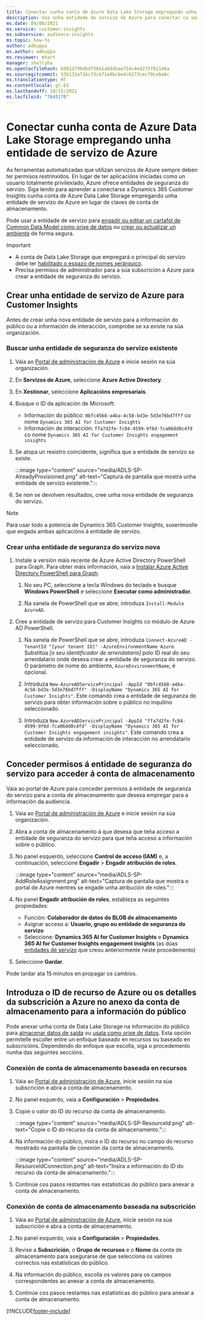 ```yaml
---
title: Conectar cunha conta de Azure Data Lake Storage empregando unha entidade de servizo
description: Use unha entidade de servizo de Azure para conectar co seu propio lago de datos.
ms.date: 09/08/2021
ms.service: customer-insights
ms.subservice: audience-insights
ms.topic: how-to
author: adkuppa
ms.author: adkuppa
ms.reviewer: mhart
manager: shellyha
ms.openlocfilehash: b901d799dbd73841a6ddbae754c4e4275f61146a
ms.sourcegitcommit: 53b133a716c73cb71e8bcbedc6273cec70ceba6c
ms.translationtype: HT
ms.contentlocale: gl-ES
ms.lasthandoff: 10/15/2021
ms.locfileid: "7645170"
---
```

# <a name="connect-to-an-azure-data-lake-storage-account-by-using-an-azure-service-principal"></a>Conectar cunha conta de Azure Data Lake Storage empregando unha entidade de servizo de Azure

As ferramentas automatizadas que utilizan servizos de Azure sempre deben ter permisos restrinxidos. En lugar de ter aplicacións iniciadas como un usuario totalmente privilexiado, Azure ofrece entidades de seguranza do servizo. Siga lendo para aprender a conectarse a Dynamics 365 Customer Insights cunha conta de Azure Data Lake Storage empregando unha entidade de servizo de Azure en lugar de claves de conta de almacenamento. 

Pode usar a entidade de servizo para [engadir ou editar un cartafol de Common Data Model como orixe de datos](connect-common-data-model.md) ou [crear ou actualizar un ambiente](create-environment.md) de forma segura.

> [!IMPORTANT]
> - A conta de Data Lake Storage que empregará o principal do servizo debe ter [habilitado o espazo de nomes xerárquico](/azure/storage/blobs/data-lake-storage-namespace).
> - Precisa permisos de administrador para a súa subscrición a Azure para crear a entidade de seguranza do servizo.

## <a name="create-an-azure-service-principal-for-customer-insights"></a>Crear unha entidade de servizo de Azure para Customer Insights

Antes de crear unha nova entidade de servizo para a información do público ou a información de interacción, comprobe se xa existe na súa organización.

### <a name="look-for-an-existing-service-principal"></a>Buscar unha entidade de seguranza do servizo existente

1. Vaia ao [Portal de administración de Azure](https://portal.azure.com) e inicie sesión na súa organización.

2. En **Servizos de Azure**, seleccione **Azure Active Directory**.

3. En **Xestionar**, seleccione **Aplicacións empresariais**.

4. Busque o ID da aplicación de Microsoft:
   - Información do público: `0bfc4568-a4ba-4c58-bd3e-5d3e76bd7fff` co nome `Dynamics 365 AI for Customer Insights`
   - Información de interacción: `ffa7d2fe-fc04-4599-9f6d-7ca06dd0c4fd` co nome `Dynamics 365 AI for Customer Insights engagement insights`

5. Se atopa un rexistro coincidente, significa que a entidade de servizo xa existe. 
   
   :::image type="content" source="media/ADLS-SP-AlreadyProvisioned.png" alt-text="Captura de pantalla que mostra unha entidade de servizo existente.":::
   
6. Se non se devolven resultados, cree unha nova entidade de seguranza do servizo.

>[!NOTE]
>Para usar todo a potencia de Dynamics 365 Customer Insights, suxerímoslle que engada ambas aplicacións á entidade de servizo.

### <a name="create-a-new-service-principal"></a>Crear unha entidade de seguranza do servizo nova

1. Instale a versión máis recente de Azure Active Directory PowerShell para Graph. Para obter máis información, vaia a [Instalar Azure Active Directory PowerShell para Graph](/powershell/azure/active-directory/install-adv2).

   1. No seu PC, seleccione a tecla Windows do teclado e busque **Windows PowerShell** e seleccione **Executar como administrador**.
   
   1. Na xanela de PowerShell que se abre, introduza `Install-Module AzureAD`.

2. Cree a entidade de servizo para Customer Insights co módulo de Azure AD PowerShell.

   1. Na xanela de PowerShell que se abre, introduza `Connect-AzureAD -TenantId "[your tenant ID]" -AzureEnvironmentName Azure`. Substitúa *[o seu identificador de arrendatario]* polo ID real do seu arrendatario onde desexa crear a entidade de seguranza do servizo. O parámetro de nome do ambiente, `AzureEnvironmentName`, é opcional.
  
   1. Introduza `New-AzureADServicePrincipal -AppId "0bfc4568-a4ba-4c58-bd3e-5d3e76bd7fff" -DisplayName "Dynamics 365 AI for Customer Insights"`. Este comando crea a entidade de seguranza do servizo para obter información sobre o público no inquilino seleccionado. 

   1. Introduza `New-AzureADServicePrincipal -AppId "ffa7d2fe-fc04-4599-9f6d-7ca06dd0c4fd" -DisplayName "Dynamics 365 AI for Customer Insights engagement insights"`. Este comando crea a entidade de servizo da información de interacción no arrendatario seleccionado.

## <a name="grant-permissions-to-the-service-principal-to-access-the-storage-account"></a>Conceder permisos á entidade de seguranza do servizo para acceder á conta de almacenamento

Vaia ao portal de Azure para conceder permisos á entidade de seguranza do servizo para a conta de almacenamento que desexa empregar para a información da audiencia.

1. Vaia ao [Portal de administración de Azure](https://portal.azure.com) e inicie sesión na súa organización.

1. Abra a conta de almacenamento á que desexa que teña acceso a entidade de seguranza do servizo para que teña acceso a información sobre o público.

1. No panel esquerdo, seleccione **Control de acceso (IAM)** e, a continuación, seleccione **Engadir** > **Engadir atribución de roles**.

   :::image type="content" source="media/ADLS-SP-AddRoleAssignment.png" alt-text="Captura de pantalla que mostra o portal de Azure mentres se engade unha atribución de roles.":::

1. No panel **Engadir atribución de roles**, estableza as seguintes propiedades:
   - Función: **Colaborador de datos do BLOB de almacenamento**
   - Asignar acceso a: **Usuario, grupo ou entidade de seguranza do servizo**
   - Seleccione: **Dynamics 365 AI for Customer Insights** e **Dynamics 365 AI for Customer Insights engagement insights** (as dúas [entidades de servizo](#create-a-new-service-principal) que creou anteriormente neste procedemento)

1.  Seleccione **Gardar**.

Pode tardar ata 15 minutos en propagar os cambios.

## <a name="enter-the-azure-resource-id-or-the-azure-subscription-details-in-the-storage-account-attachment-to-audience-insights"></a>Introduza o ID de recurso de Azure ou os detalles da subscrición a Azure no anexo da conta de almacenamento para a información do público

Pode anexar unha conta de Data Lake Storage na información do público para [almacenar datos de saída](manage-environments.md) ou [usala como orixe de datos](connect-common-data-service-lake.md). Esta opción permítelle escoller entre un enfoque baseado en recursos ou baseado en subscricións. Dependendo do enfoque que escolla, siga o procedemento nunha das seguintes seccións.

### <a name="resource-based-storage-account-connection"></a>Conexión de conta de almacenamento baseada en recursos

1. Vaia ao [Portal de administración de Azure](https://portal.azure.com), inicie sesión na súa subscrición e abra a conta de almacenamento.

1. No panel esquerdo, vaia a **Configuración** > **Propiedades**.

1. Copie o valor do ID do recurso da conta de almacenamento.

   :::image type="content" source="media/ADLS-SP-ResourceId.png" alt-text="Copie o ID do recurso da conta de almacenamento.":::

1. Na información do público, insira o ID do recurso no campo do recurso mostrado na pantalla de conexión da conta de almacenamento.

   :::image type="content" source="media/ADLS-SP-ResourceIdConnection.png" alt-text="Insira a información do ID do recurso da conta de almacenamento.":::   

1. Continúe cos pasos restantes nas estatísticas do público para anexar a conta de almacenamento.

### <a name="subscription-based-storage-account-connection"></a>Conexión de conta de almacenamento baseada na subscrición

1. Vaia ao [Portal de administración de Azure](https://portal.azure.com), inicie sesión na súa subscrición e abra a conta de almacenamento.

1. No panel esquerdo, vaia a **Configuración** > **Propiedades**.

1. Revise a **Subscrición**, o **Grupo de recursos** e o **Nome** da conta de almacenamento para asegurarse de que selecciona os valores correctos nas estatísticas do público.

1. Na información do público, escolla os valores para os campos correspondentes ao anexar a conta de almacenamento.

1. Continúe cos pasos restantes nas estatísticas do público para anexar a conta de almacenamento.


[!INCLUDE[footer-include](../includes/footer-banner.md)]
